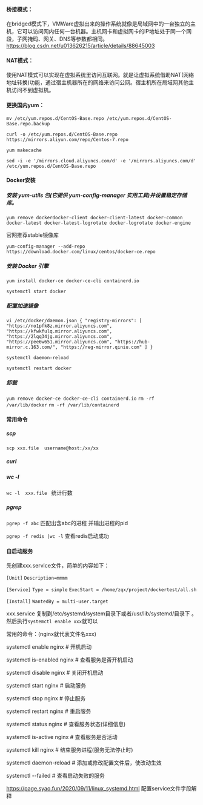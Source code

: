 #### 桥接模式：

在bridged模式下，VMWare虚拟出来的操作系统就像是局域网中的一台独立的主机，它可以访问网内任何一台机器。主机网卡和虚拟网卡的IP地址处于同一个网段，子网掩码、网关、DNS等参数都相同。https://blog.csdn.net/u013626215/article/details/88645003

#### NAT模式：

使用NAT模式可以实现在虚拟系统里访问互联网。就是让虚拟系统借助NAT(网络地址转换)功能，通过宿主机器所在的网络来访问公网。宿主机所在局域网其他主机访问不到虚拟机。

#### 更换国内yum：

`mv /etc/yum.repos.d/CentOS-Base.repo /etc/yum.repos.d/CentOS-Base.repo.backup`

`curl -o /etc/yum.repos.d/CentOS-Base.repo https://mirrors.aliyun.com/repo/Centos-7.repo`

` yum makecache `

`sed -i -e '/mirrors.cloud.aliyuncs.com/d' -e '/mirrors.aliyuncs.com/d' /etc/yum.repos.d/CentOS-Base.repo`

#### Docker安装

##### 安装 yum-utils 包(它提供 yum-config-manager 实用工具)并设置稳定存储库。

`yum remove dockerdocker-client docker-client-latest docker-common docker-latest docker-latest-logrotate docker-logrotate docker-engine`

官网推荐stable镜像库

`yum-config-manager --add-repo https://download.docker.com/linux/centos/docker-ce.repo`

##### 安装 Docker 引擎

`yum install docker-ce docker-ce-cli containerd.io`

`systemctl start docker`

##### 配置加速镜像

`vi /etc/docker/daemon.json
{
  "registry-mirrors": [
"https://no1pfk8z.mirror.aliyuncs.com",
"https://kfwkfulq.mirror.aliyuncs.com", 
"https://2lqq34jg.mirror.aliyuncs.com", 
"https://pee6w651.mirror.aliyuncs.com",
"https://hub-mirror.c.163.com/",
"https://reg-mirror.qiniu.com"
  ]
}`

`systemctl daemon-reload`

`systemctl restart docker`

##### 卸载

`yum remove docker-ce docker-ce-cli containerd.io`          `rm -rf /var/lib/docker`          `rm -rf /var/lib/containerd`

#### 常用命令

##### scp

`scp xxx.file  username@host:/xx/xx`

##### curl



##### wc -l

`wc -l  xxx.file `  统计行数

#####  pgrep

`pgrep -f abc`   匹配出含abc的进程 并输出进程的pid

 `pgrep -f redis |wc -l`   查看redis启动成功

#### 自启动服务

先创建xxx.service文件，简单的内容如下：

`[Unit]`
`Description=mmmm`

`[Service]`
`Type = simple`
`ExecStart = /home/zqx/project/dockertest/all.sh`

`[Install]`
`WantedBy = multi-user.target`

xxx.service 复制到/etc/systemd/system目录下或者/usr/lib/systemd/目录下 。然后执行`systemctl enable xxx`就可以

常用的命令：(nginx就代表文件名xxx)

systemctl enable nginx # 开机启动 

systemctl is-enabled nginx # 查看服务是否开机启动 

systemctl disable nginx  # 关闭开机启动 

systemctl start nginx  # 启动服务 

systemctl stop nginx # 停止服务 

systemctl restart nginx # 重启服务 

systemctl status nginx # 查看服务状态(详细信息) 

systemctl is-active nginx # 查看服务是否活动 

systemctl kill nginx # 结束服务进程(服务无法停止时) 

systemctl daemon-reload # 添加或修改配置文件后，使改动生效 

systemctl --failed # 查看启动失败的服务

https://page.syao.fun/2020/09/11/linux_systemd.html    配置service文件字段解释
